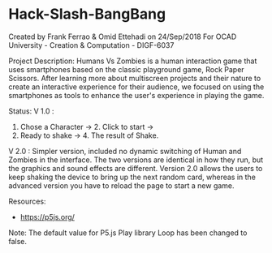 # Hack-Slash-BangBang

Created by Frank Ferrao & Omid Ettehadi on 24/Sep/2018
For OCAD University - Creation & Computation - DIGF-6037

Project Description:
Humans Vs Zombies is a human interaction game that uses smartphones
based on the classic playground game, Rock Paper Scissors.
After learning more about multiscreen projects and their nature to 
create an interactive experience for their audience, we  focused 
on using the smartphones as tools to enhance the user's experience
in playing the game.

Status:
V 1.0 : 
1. Chose a Character -> 2. Click to start ->
3. Ready to shake -> 4. The result of Shake.

V 2.0 :
Simpler version, included no dynamic switching of Human and Zombies
in the interface. The two versions are identical in how they run,
but the graphics and sound effects are different.
Version 2.0 allows the users to keep shaking the device to bring up
the next random card,  whereas in the advanced version you have to 
reload the page to start a new game.


Resources:
- https://p5js.org/

Note:
The default value for P5.js Play library Loop has been changed to false.
